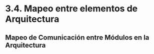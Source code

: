 # 3.4. Mapeo entre elementos de Arquitectura

## Mapeo de Comunicación entre Módulos en la Arquitectura

